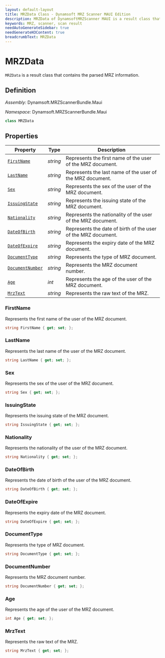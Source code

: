 ```yaml
---
layout: default-layout
title: MRZData Class - Dynamsoft MRZ Scanner MAUI Edition
description: MRZData of DynamsoftMRZScanner MAUI is a result class that contains the parsed MRZ information.
keywords: MRZ, scanner, scan result
needAutoGenerateSidebar: true
needGenerateH3Content: true
breadcrumbText: MRZData
---
```


# MRZData

`MRZData` is a result class that contains the parsed MRZ information.

## Definition

*Assembly:* Dynamsoft.MRZScannerBundle.Maui

*Namespace:* Dynamsoft.MRZScannerBundle.Maui

```csharp
class MRZData
```

## Properties

| Property | Type | Description |
| -------- | ---- | ----------- |
| [`FirstName`](#firstname) | *string* | Represents the first name of the user of the MRZ document. |
| [`LastName`](#lastname) | *string* | Represents the last name of the user of the MRZ document. |
| [`Sex`](#sex) | *string* | Represents the sex of the user of the MRZ document. |
| [`IssuingState`](#issuingstate) | *string* | Represents the issuing state of the MRZ document. |
| [`Nationality`](#nationality) | *string* | Represents the nationality of the user of the MRZ document. |
| [`DateOfBirth`](#dateofbirth) | *string* | Represents the date of birth of the user of the MRZ document. |
| [`DateOfExpire`](#dateofexpire) | *string* | Represents the expiry date of the MRZ document. |
| [`DocumentType`](#documenttype) | *string* | Represents the type of MRZ document. |
| [`DocumentNumber`](#documentnumber) | *string* | Represents the MRZ document number. |
| [`Age`](#age) | *int* | Represents the age of the user of the MRZ document. |
| [`MrzText`](#mrztext) | *string* | Represents the raw text of the MRZ. |

### FirstName

Represents the first name of the user of the MRZ document.

```csharp
string FirstName { get; set; };
```

### LastName

Represents the last name of the user of the MRZ document.

```csharp
string LastName { get; set; };
```

### Sex

Represents the sex of the user of the MRZ document.

```csharp
string Sex { get; set; };
```

### IssuingState

Represents the issuing state of the MRZ document.

```csharp
string IssuingState { get; set; };
```

### Nationality

Represents the nationality of the user of the MRZ document.

```csharp
string Nationality { get; set; };
```

### DateOfBirth

Represents the date of birth of the user of the MRZ document.

```csharp
string DateOfBirth { get; set; };
```

### DateOfExpire

Represents the expiry date of the MRZ document.

```csharp
string DateOfExpire { get; set; };
```

### DocumentType

Represents the type of MRZ document.

```csharp
string DocumentType { get; set; };
```

### DocumentNumber

Represents the MRZ document number.

```csharp
string DocumentNumber { get; set; };
```

### Age

Represents the age of the user of the MRZ document.

```csharp
int Age { get; set; };
```

### MrzText

Represents the raw text of the MRZ.

```csharp
string MrzText { get; set; };
```
